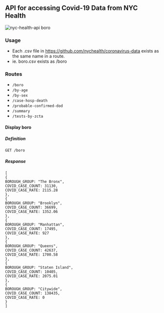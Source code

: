 ## API for accessing Covid-19 Data from NYC Health 

![nyc-health-api boro](https://i.imgur.com/Y8eKHBx.png)

### Usage
* Each .csv file in https://github.com/nychealth/coronavirus-data exists as the same name in a route.
* ie. boro.csv exists as /boro

### Routes
* `/boro`
* `/by-age`
* `/by-sex`
* `/case-hosp-death`
* `/probable-confirmed-dod`
* `/summary`
* `/tests-by-zcta`

#### Display boro
##### Definition

`GET /boro`

##### Response
```
[
{
BOROUGH_GROUP: "The Bronx",
COVID_CASE_COUNT: 31130,
COVID_CASE_RATE: 2115.28
},
{
BOROUGH_GROUP: "Brooklyn",
COVID_CASE_COUNT: 36699,
COVID_CASE_RATE: 1352.06
},
{
BOROUGH_GROUP: "Manhattan",
COVID_CASE_COUNT: 17495,
COVID_CASE_RATE: 927
},
{
BOROUGH_GROUP: "Queens",
COVID_CASE_COUNT: 42637,
COVID_CASE_RATE: 1700.58
},
{
BOROUGH_GROUP: "Staten Island",
COVID_CASE_COUNT: 10405,
COVID_CASE_RATE: 2075.01
},
{
BOROUGH_GROUP: "Citywide",
COVID_CASE_COUNT: 138435,
COVID_CASE_RATE: 0
}
]
```